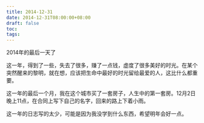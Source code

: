 ```yaml
---
title: 2014-12-31
date: 2014-12-31T08:00:00+08:00
draft: false
toc:
tags:
---
```



2014年的最后一天了

这一年，得到了一些，失去了很多，赚了一点钱，虚度了很多美好的时光。在某个突然醒来的黎明，就在想，应该把生命中最好的时光留给最爱的人，这比什么都重要。

这一年的最后一个月，我在这个城市买了一套房子，人生中的第一套房。12月2日晚上11点，在合同上写下自己的名字，回来的路上下着小雨。

这一年的日志写的太少，可能是因为我没学到什么东西，希望明年会好一点。
